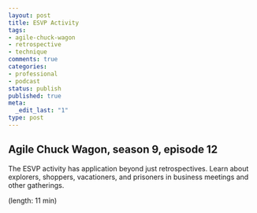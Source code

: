 ```yaml
---
layout: post
title: ESVP Activity
tags:
- agile-chuck-wagon
- retrospective
- technique
comments: true
categories:
- professional
- podcast
status: publish
published: true
meta:
  _edit_last: "1"
type: post
---
```


## Agile Chuck Wagon, season 9, episode 12

The ESVP activity has application beyond just retrospectives. Learn about explorers, shoppers, vacationers, and prisoners in business meetings and other gatherings.

  (length: 11 min)
